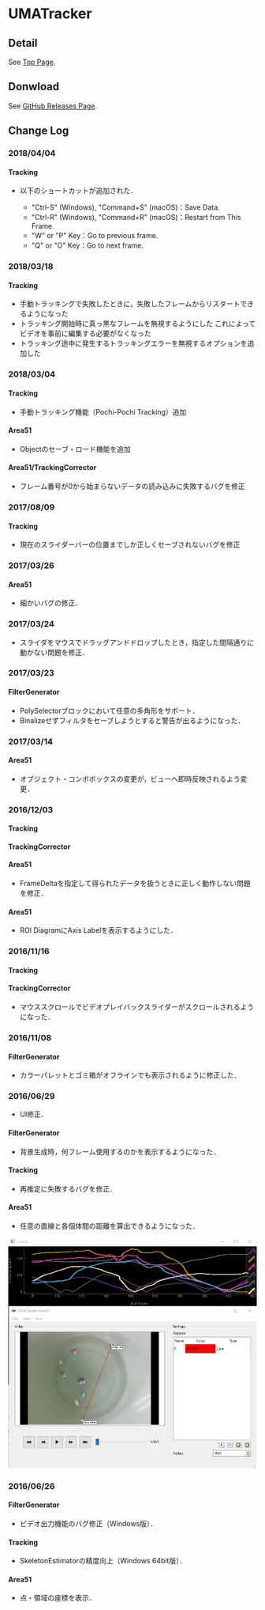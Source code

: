 # UMATracker

## Detail
See [Top Page](http://ymnk13.github.io/UMATracker/).

## Donwload
See [GitHub Releases Page](https://github.com/UMATracker/UMATracker/releases).


## Change Log

### 2018/04/04

#### Tracking

* 以下のショートカットが追加された．
    
    * "Ctrl-S" (Windows), "Command+S" (macOS)：Save Data.
    * "Ctrl-R" (Windows), "Command+R" (macOS)：Restart from This Frame.
    * "W" or "P" Key：Go to previous frame.
    * "Q" or "O" Key：Go to next frame.

### 2018/03/18

#### Tracking

* 手動トラッキングで失敗したときに，失敗したフレームからリスタートできるようになった
* トラッキング開始時に真っ黒なフレームを無視するようにした
    これによってビデオを事前に編集する必要がなくなった
* トラッキング途中に発生するトラッキングエラーを無視するオプションを追加した

### 2018/03/04

#### Tracking

* 手動トラッキング機能（Pochi-Pochi Tracking）追加

#### Area51

* Objectのセーブ・ロード機能を追加

#### Area51/TrackingCorrector

* フレーム番号が0から始まらないデータの読み込みに失敗するバグを修正

### 2017/08/09

#### Tracking

* 現在のスライダーバーの位置までしか正しくセーブされないバグを修正

### 2017/03/26

#### Area51

* 細かいバグの修正．

### 2017/03/24

* スライダをマウスでドラッグアンドドロップしたとき，指定した間隔通りに動かない問題を修正．

### 2017/03/23

#### FilterGenerator

* PolySelectorブロックにおいて任意の多角形をサポート．
* Binalizeせずフィルタをセーブしようとすると警告が出るようになった．

### 2017/03/14

#### Area51

* オブジェクト・コンボボックスの変更が，ビューへ即時反映されるよう変更．

### 2016/12/03

#### Tracking

#### TrackingCorrector

#### Area51

* FrameDeltaを指定して得られたデータを扱うときに正しく動作しない問題を修正．

#### Area51

* ROI DiagramにAxis Labelを表示するようにした．

### 2016/11/16

#### Tracking

#### TrackingCorrector

* マウススクロールでビデオプレイバックスライダーがスクロールされるようになった．

### 2016/11/08

#### FilterGenerator
* カラーパレットとゴミ箱がオフラインでも表示されるように修正した．

### 2016/06/29
* UI修正．

#### FilterGenerator
* 背景生成時，何フレーム使用するのかを表示するようになった．

#### Tracking
* 再推定に失敗するバグを修正．

#### Area51
* 任意の直線と各個体間の距離を算出できるようになった．

![line_dist](img/2016_06_29/uma_area51_linedist.png)

### 2016/06/26

#### FilterGenerator
* ビデオ出力機能のバグ修正（Windows版）．

#### Tracking
* SkeletonEstimatorの精度向上（Windows 64bit版）．

#### Area51
* 点・領域の座標を表示．
